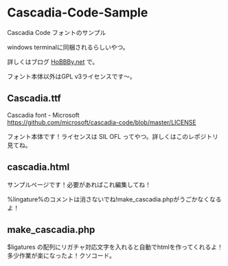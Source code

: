 # Cascadia-Code-Sample
Cascadia Code フォントのサンプル

windows terminalに同梱されるらしいやつ。

詳しくはブログ [HoBBBy.net](https://wwwhobbby.net) で。

フォント本体以外はGPL v3ライセンスです～。

## Cascadia.ttf

Cascadia font - Microsoft  
https://github.com/microsoft/cascadia-code/blob/master/LICENSE

フォント本体です！ライセンスは SIL OFL ってやつ。詳しくはこのレポジトリ見てね。

## cascadia.html

サンプルページです！必要があればこれ編集してね！

%lingature%のコメントは消さないでね!make_cascadia.phpがうごかなくなるよ！

## make_cascadia.php

$ligatures の配列にリガチャ対応文字を入れると自動でhtmlを作ってくれるよ！多少作業が楽になったよ！クソコード。
